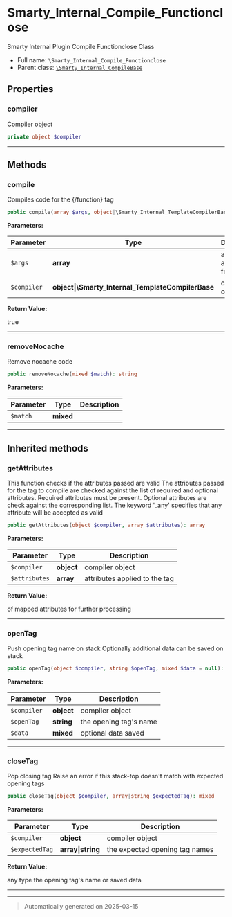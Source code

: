 
# Smarty_Internal_Compile_Functionclose

Smarty Internal Plugin Compile Functionclose Class



* Full name: `\Smarty_Internal_Compile_Functionclose`
* Parent class: [`\Smarty_Internal_CompileBase`](./Smarty_Internal_CompileBase.md)



## Properties


### compiler

Compiler object

```php
private object $compiler
```






***

## Methods


### compile

Compiles code for the {/function} tag

```php
public compile(array $args, object|\Smarty_Internal_TemplateCompilerBase $compiler): bool
```








**Parameters:**

| Parameter | Type | Description |
|-----------|------|-------------|
| `$args` | **array** | array with attributes from parser |
| `$compiler` | **object&#124;\Smarty_Internal_TemplateCompilerBase** | compiler object |


**Return Value:**

true




***

### removeNocache

Remove nocache code

```php
public removeNocache(mixed $match): string
```








**Parameters:**

| Parameter | Type | Description |
|-----------|------|-------------|
| `$match` | **mixed** |  |





***


## Inherited methods


### getAttributes

This function checks if the attributes passed are valid
The attributes passed for the tag to compile are checked against the list of required and
optional attributes. Required attributes must be present. Optional attributes are check against
the corresponding list. The keyword '_any' specifies that any attribute will be accepted
as valid

```php
public getAttributes(object $compiler, array $attributes): array
```








**Parameters:**

| Parameter | Type | Description |
|-----------|------|-------------|
| `$compiler` | **object** | compiler object |
| `$attributes` | **array** | attributes applied to the tag |


**Return Value:**

of mapped attributes for further processing




***

### openTag

Push opening tag name on stack
Optionally additional data can be saved on stack

```php
public openTag(object $compiler, string $openTag, mixed $data = null): mixed
```








**Parameters:**

| Parameter | Type | Description |
|-----------|------|-------------|
| `$compiler` | **object** | compiler object |
| `$openTag` | **string** | the opening tag&#039;s name |
| `$data` | **mixed** | optional data saved |





***

### closeTag

Pop closing tag
Raise an error if this stack-top doesn't match with expected opening tags

```php
public closeTag(object $compiler, array|string $expectedTag): mixed
```








**Parameters:**

| Parameter | Type | Description |
|-----------|------|-------------|
| `$compiler` | **object** | compiler object |
| `$expectedTag` | **array&#124;string** | the expected opening tag names |


**Return Value:**

any type the opening tag's name or saved data




***


***
> Automatically generated on 2025-03-15
